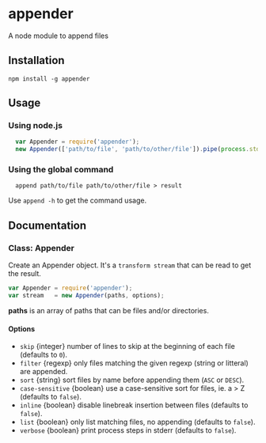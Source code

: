 appender
========

A node module to append files

## Installation

```
npm install -g appender
```

## Usage

### Using node.js
```javascript
  var Appender = require('appender');
  new Appender(['path/to/file', 'path/to/other/file']).pipe(process.stdout);
```

### Using the global command
```
  append path/to/file path/to/other/file > result
```
Use `append -h` to get the command usage.

## Documentation

### Class: Appender

Create an Appender object. It's a `transform stream` that can be read to get the result.

```javascript
var Appender = require('appender');
var stream   = new Appender(paths, options);
```

**paths** is an array of paths that can be files and/or directories.

#### Options

* `skip` {integer} number of lines to skip at the beginning of each file (defaults to `0`).
* `filter` {regexp} only files matching the given regexp (string or litteral) are appended.
* `sort` {string} sort files by name before appending them (`ASC` or `DESC`).
* `case-sensitive` {boolean} use a case-sensitive sort for files, ie. a > Z (defaults to `false`).
* `inline` {boolean} disable linebreak insertion between files (defaults to `false`).
* `list` {boolean} only list matching files, no appending (defaults to `false`).
* `verbose` {boolean} print process steps in stderr (defaults to `false`).
